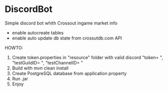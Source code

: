 # DiscordBot

Simple discord bot whith Crossout ingame market info

 - enable autocreate tables
 - enable auto update db state from crossutdb.com API

HOWTO:

1. Create token.properties in "resource" folder with valid discord "token= ", "testGuildID= ", "testChannelID= "
2. Build with mvn clean install
3. Create PostgreSQL database from application property
4. Run .jar
5. Enjoy

